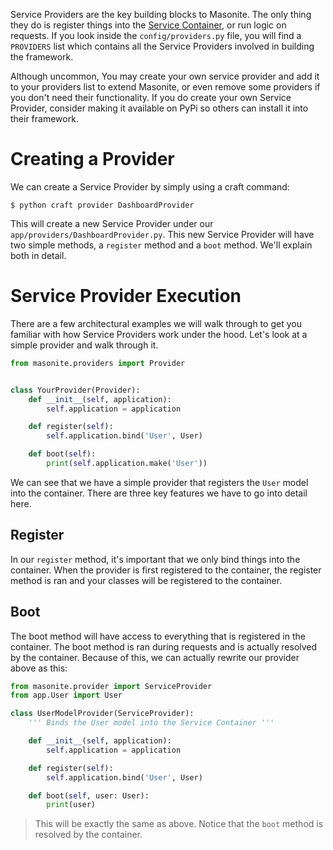 Service Providers are the key building blocks to Masonite. The only thing they do is register things into the [Service Container](service-container.md), or run logic on requests. If you look inside the `config/providers.py` file, you will find a `PROVIDERS` list which contains all the Service Providers involved in building the framework.

Although uncommon, You may create your own service provider and add it to your providers list to extend Masonite, or even remove some providers if you don't need their functionality. If you do create your own Service Provider, consider making it available on PyPi so others can install it into their framework.

# Creating a Provider

We can create a Service Provider by simply using a craft command:

```text
$ python craft provider DashboardProvider
```

This will create a new Service Provider under our `app/providers/DashboardProvider.py`. This new Service Provider will have two simple methods, a `register` method and a `boot` method. We'll explain both in detail.

# Service Provider Execution

There are a few architectural examples we will walk through to get you familiar with how Service Providers work under the hood. Let's look at a simple provider and walk through it.

```python
from masonite.providers import Provider


class YourProvider(Provider):
    def __init__(self, application):
        self.application = application

    def register(self):
        self.application.bind('User', User)

    def boot(self):
        print(self.application.make('User'))
```

We can see that we have a simple provider that registers the `User` model into the container. There are three key features we have to go into detail here.


## Register

In our `register` method, it's important that we only bind things into the container. When the provider is first registered to the container, the register method is ran and your classes will be registered to the container.

## Boot

The boot method will have access to everything that is registered in the container. The boot method is ran during requests and is actually resolved by the container. Because of this, we can actually rewrite our provider above as this:

```python
from masonite.provider import ServiceProvider
from app.User import User

class UserModelProvider(ServiceProvider):
    ''' Binds the User model into the Service Container '''

    def __init__(self, application):
        self.application = application

    def register(self):
        self.application.bind('User', User)

    def boot(self, user: User):
        print(user)
```

> This will be exactly the same as above. Notice that the `boot` method is resolved by the container.

